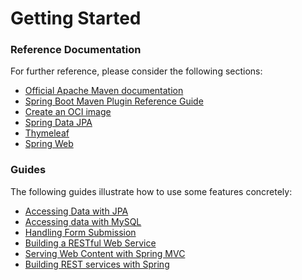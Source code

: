 # Getting Started

### Reference Documentation
For further reference, please consider the following sections:

* [Official Apache Maven documentation](https://maven.apache.org/guides/index.html)
* [Spring Boot Maven Plugin Reference Guide](https://docs.spring.io/spring-boot/docs/3.3.1-SNAPSHOT/maven-plugin/reference/html/)
* [Create an OCI image](https://docs.spring.io/spring-boot/docs/3.3.1-SNAPSHOT/maven-plugin/reference/html/#build-image)
* [Spring Data JPA](https://docs.spring.io/spring-boot/docs/3.3.1-SNAPSHOT/reference/htmlsingle/index.html#data.sql.jpa-and-spring-data)
* [Thymeleaf](https://docs.spring.io/spring-boot/docs/3.3.1-SNAPSHOT/reference/htmlsingle/index.html#web.servlet.spring-mvc.template-engines)
* [Spring Web](https://docs.spring.io/spring-boot/docs/3.3.1-SNAPSHOT/reference/htmlsingle/index.html#web)

### Guides
The following guides illustrate how to use some features concretely:

* [Accessing Data with JPA](https://spring.io/guides/gs/accessing-data-jpa/)
* [Accessing data with MySQL](https://spring.io/guides/gs/accessing-data-mysql/)
* [Handling Form Submission](https://spring.io/guides/gs/handling-form-submission/)
* [Building a RESTful Web Service](https://spring.io/guides/gs/rest-service/)
* [Serving Web Content with Spring MVC](https://spring.io/guides/gs/serving-web-content/)
* [Building REST services with Spring](https://spring.io/guides/tutorials/rest/)

